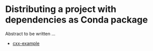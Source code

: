 # Distributing a project with dependencies as Conda package

Abstract to be written ...

- [cxx-example](cxx-example/)
